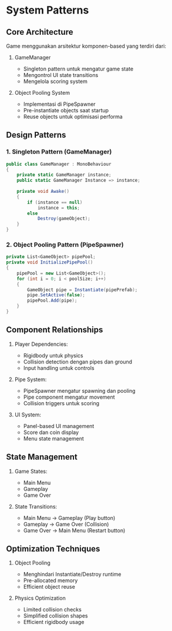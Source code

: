 # System Patterns

## Core Architecture
Game menggunakan arsitektur komponen-based yang terdiri dari:

1. GameManager
   - Singleton pattern untuk mengatur game state
   - Mengontrol UI state transitions
   - Mengelola scoring system

2. Object Pooling System
   - Implementasi di PipeSpawner
   - Pre-instantiate objects saat startup
   - Reuse objects untuk optimisasi performa

## Design Patterns

### 1. Singleton Pattern (GameManager)
```csharp
public class GameManager : MonoBehaviour
{
    private static GameManager instance;
    public static GameManager Instance => instance;
    
    private void Awake()
    {
        if (instance == null)
            instance = this;
        else
            Destroy(gameObject);
    }
}
```

### 2. Object Pooling Pattern (PipeSpawner)
```csharp
private List<GameObject> pipePool;
private void InitializePipePool()
{
    pipePool = new List<GameObject>();
    for (int i = 0; i < poolSize; i++)
    {
        GameObject pipe = Instantiate(pipePrefab);
        pipe.SetActive(false);
        pipePool.Add(pipe);
    }
}
```

## Component Relationships

1. Player Dependencies:
   - Rigidbody untuk physics
   - Collision detection dengan pipes dan ground
   - Input handling untuk controls

2. Pipe System:
   - PipeSpawner mengatur spawning dan pooling
   - Pipe component mengatur movement
   - Collision triggers untuk scoring

3. UI System:
   - Panel-based UI management
   - Score dan coin display
   - Menu state management

## State Management
1. Game States:
   - Main Menu
   - Gameplay
   - Game Over

2. State Transitions:
   - Main Menu -> Gameplay (Play button)
   - Gameplay -> Game Over (Collision)
   - Game Over -> Main Menu (Restart button)

## Optimization Techniques
1. Object Pooling
   - Menghindari Instantiate/Destroy runtime
   - Pre-allocated memory
   - Efficient object reuse

2. Physics Optimization
   - Limited collision checks
   - Simplified collision shapes
   - Efficient rigidbody usage
